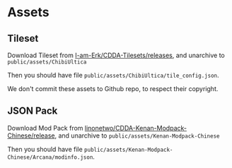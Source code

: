 # Assets

## Tileset

Download Tileset from [I-am-Erk/CDDA-Tilesets/releases](https://github.com/I-am-Erk/CDDA-Tilesets/releases), and unarchive to `public/assets/ChibiUltica`

Then you should have file `public/assets/ChibiUltica/tile_config.json`.

We don't commit these assets to Github repo, to respect their copyright.

## JSON Pack

Download Mod Pack from [linonetwo/CDDA-Kenan-Modpack-Chinese/release](https://github.com/linonetwo/CDDA-Kenan-Modpack-Chinese/releases/tag/latest), and unarchive to `public/assets/Kenan-Modpack-Chinese`

Then you should have file `public/assets/Kenan-Modpack-Chinese/Arcana/modinfo.json`.
